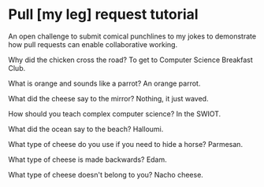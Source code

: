 # Pull [my leg] request tutorial
An open challenge to submit comical punchlines to my jokes to demonstrate how pull requests can enable collaborative working. 

Why did the chicken cross the road?
To get to Computer Science Breakfast Club.

What is orange and sounds like a parrot?
An orange parrot.

What did the cheese say to the mirror?
Nothing, it just waved.

How should you teach complex computer science?
In the SWIOT.

What did the ocean say to the beach?
Halloumi.

What type of cheese do you use if you need to hide a horse?
Parmesan.

What type of cheese is made backwards?
Edam.

What type of cheese doesn't belong to you?
Nacho cheese.
